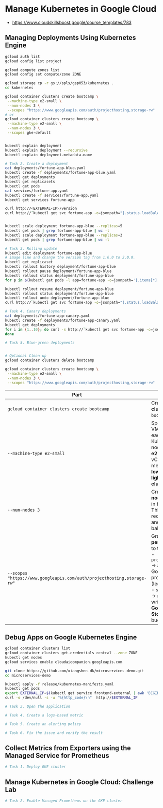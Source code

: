 # Manage Kubernetes in Google Cloud

- https://www.cloudskillsboost.google/course_templates/783


## Managing Deployments Using Kubernetes Engine

```sh
gcloud auth list
gcloud config list project

gcloud compute zones list
gcloud config set compute/zone ZONE

gcloud storage cp -r gs://spls/gsp053/kubernetes .
cd kubernetes

gcloud container clusters create bootcamp \
 --machine-type e2-small \
 --num-nodes 3 \
 --scopes "https://www.googleapis.com/auth/projecthosting,storage-rw"
# or
gcloud container clusters create bootcamp \
 --machine-type e2-small \
 --num-nodes 3 \
 --scopes gke-default


kubectl explain deployment
kubectl explain deployment --recursive
kubectl explain deployment.metadata.name

# Task 2. Create a deployment
cat deployments/fortune-app-blue.yaml
kubectl create -f deployments/fortune-app-blue.yaml
kubectl get deployments
kubectl get replicasets
kubectl get pods
cat services/fortune-app.yaml
kubectl create -f services/fortune-app.yaml
kubectl get services fortune-app

curl http://<EXTERNAL-IP>/version
curl http://`kubectl get svc fortune-app -o=jsonpath="{.status.loadBalancer.ingress[0].ip}"`/version


kubectl scale deployment fortune-app-blue --replicas=5
kubectl get pods | grep fortune-app-blue | wc -l
kubectl scale deployment fortune-app-blue --replicas=3
kubectl get pods | grep fortune-app-blue | wc -l

# Task 3. Rolling update
kubectl edit deployment fortune-app-blue
# image line and change the version tag from 1.0.0 to 2.0.0.
kubectl get replicaset
kubectl rollout history deployment/fortune-app-blue
kubectl rollout pause deployment/fortune-app-blue
kubectl rollout status deployment/fortune-app-blue
for p in $(kubectl get pods -l app=fortune-app -o=jsonpath='{.items[*].metadata.name}'); do echo $p && curl -s http://$(kubectl get pod $p -o=jsonpath='{.status.podIP}')/version; echo; done

kubectl rollout resume deployment/fortune-app-blue
kubectl rollout status deployment/fortune-app-blue
kubectl rollout undo deployment/fortune-app-blue
curl http://`kubectl get svc fortune-app -o=jsonpath="{.status.loadBalancer.ingress[0].ip}"`/version

# Task 4. Canary deployments
cat deployments/fortune-app-canary.yaml
kubectl create -f deployments/fortune-app-canary.yaml
kubectl get deployments
for i in {1..10}; do curl -s http://`kubectl get svc fortune-app -o=jsonpath="{.status.loadBalancer.ingress[0].ip}"`/version; echo;
done

# Task 5. Blue-green deployments


# Optional Clean up
gcloud container clusters delete bootcamp

```

```sh
gcloud container clusters create bootcamp \
 --machine-type e2-small \
 --num-nodes 3 \
 --scopes "https://www.googleapis.com/auth/projecthosting,storage-rw"
```

| **Part**                                                               | **Meaning**                                                                                                                                                                                  |
| ---------------------------------------------------------------------- | -------------------------------------------------------------------------------------------------------------------------------------------------------------------------------------------- |
| `gcloud container clusters create bootcamp`                            | Creates a **GKE cluster** named `bootcamp`.                                                                                                                                                  |
| `--machine-type e2-small`                                              | Specifies the VM type for each Kubernetes node.<br> **e2-small** = 2 vCPUs, 2 GB memory → **low-cost, lightweight cluster**.                                                                 |
| `--num-nodes 3`                                                        | Creates **3 nodes (VMs)** in the cluster.<br>This provides redundancy and load balancing.                                                                                                    |
| `--scopes "https://www.googleapis.com/auth/projecthosting,storage-rw"` | Grants **extra permissions** to the nodes:<br> - `projecthosting` → access to Google Code projects (legacy).<br> - `storage-rw` → read and write access to **Google Cloud Storage** buckets. |


## Debug Apps on Google Kubernetes Engine

```sh
gcloud container clusters list
gcloud container clusters get-credentials central --zone ZONE
kubectl get nodes
gcloud services enable cloudaicompanion.googleapis.com

git clone https://github.com/xiangshen-dk/microservices-demo.git
cd microservices-demo

kubectl apply -f release/kubernetes-manifests.yaml
kubectl get pods
export EXTERNAL_IP=$(kubectl get service frontend-external | awk 'BEGIN { cnt=0; } { cnt+=1; if (cnt > 1) print $4; }')
curl -o /dev/null -s -w "%{http_code}\n"  http://$EXTERNAL_IP

# Task 3. Open the application

# Task 4. Create a logs-based metric

# Task 5. Create an alerting policy

# Task 6. Fix the issue and verify the result
```

## Collect Metrics from Exporters using the Managed Service for Prometheus

```sh
# Task 1. Deploy GKE cluster

```

## Manage Kubernetes in Google Cloud: Challenge Lab

```sh
# Task 2. Enable Managed Prometheus on the GKE cluster

```